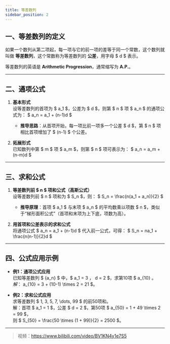 ```yaml
---
title: 等差数列
sidebar_position: 2
---
```


## **一、等差数列的定义**  
如果一个数列从第二项起，每一项与它的前一项的差等于同一个常数，这个数列就叫做 **等差数列**，这个常数称为等差数列的 **公差**，用字母 $ d $ 表示。  

等差数列的英语是 **Arithmetic Progression**，通常缩写为 **A.P.**。

---

## **二、通项公式**  
1. **基本形式**  
   设等差数列的首项为 $ a_1 $，公差为 $ d $，则第 $ n $ 项 $ a_n $ 的通项公式为：  $ a_n = a_1 + (n-1)d $  
   - **推导思路**：从首项开始，每一项比前一项多一个公差 $ d $，第 $ n $ 项相比首项增加了 $ (n-1) $ 个公差。  

2. **拓展形式**  
   已知数列中第 $ m $ 项 $ a_m $，则第 $ n $ 项可表示为： $ a_n = a_m + (n-m)d $  

--- 

## **三、求和公式**  
1. **等差数列前 $ n $ 项和公式（高斯公式）**  
   设等差数列前 $ n $ 项和为 $ S_n $，则： $ S_n = \frac{n(a_1 + a_n)}{2} $  
   - **推导原理**：首项 $ a_1 $ 与末项 $ a_n $ 的平均数乘以项数 $ n $，类似于“梯形面积公式”（首项和末项为上下底，项数为高）。  

2. **用首项和公差表示的求和公式**  
   将通项公式 $ a_n = a_1 + (n-1)d $ 代入前一公式，可得： $ S_n = na_1 + \frac{n(n-1)}{2}d $  

---

## **四、公式应用示例**  
- **例1：通项公式应用**  
  已知等差数列 $ \{a_n\} $ 中，$ a_1 = 3 $，$ d = 2 $，求第10项 $ a_{10} $。  
  解：$ a_{10} = 3 + (10-1) \times 2 = 21 $。  

- **例2：求和公式应用**  
  求等差数列 $ 1, 3, 5, 7, \dots, 99 $ 的前50项和。  
  解：首项 $ a_1 = 1 $，公差 $ d = 2 $，第50项 $ a_{50} = 1 + 49 \times 2 = 99 $，  
  则 $ S_{50} = \frac{50 \times (1 + 99)}{2} = 2500 $。  

---

> 视频：https://www.bilibili.com/video/BV1KN4y1e7S5